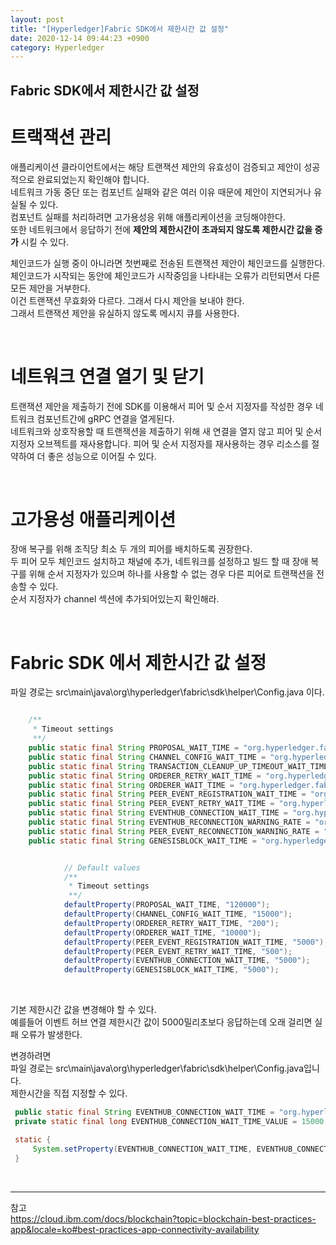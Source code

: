 ```yaml
---
layout: post
title: "[Hyperledger]Fabric SDK에서 제한시간 값 설정"
date: 2020-12-14 09:44:23 +0900
category: Hyperledger
---
```


## Fabric SDK에서 제한시간 값 설정

# 트랙잭션 관리
애플리케이션 클라이언트에서는 해당 트랜잭션 제안의 유효성이 검증되고 제안이 성공적으로 완료되었는지 확인해야 합니다.    
네트워크 가동 중단 또는 컴포넌트 실패와 같은 여러 이유 때문에 제안이 지연되거나 유실될 수 있다.   
컴포넌트 실패를 처리하려면 고가용성응 위해 애플리케이션을 코딩해야한다.    
또한 네트워크에서 응답하기 전에 **제안의 제한시간이 초과되지 않도록 제한시간 값을 증가** 시킬 수 있다.     
  
체인코드가 실행 중이 아니라면 첫번째로 전송된 트랜잭션 제안이 체인코드를 실행한다.     
체인코드가 시작되는 동안에 체인코드가 시작중임을 나타내는 오류가 리턴되면서 다른 모든 제안을 거부한다.     
이건 트랜잭션 무효화와 다르다. 그래서 다시 제안을 보내야 한다.     
그래서 트랜잭션 제안을 유실하지 않도록 메시지 큐를 사용한다.      
 

<br/>

# 네트워크 연결 열기 및 닫기    
트랜잭션 제안을 제출하기 전에 SDK를 이용해서 피어 및 순서 지정자를 작성한 경우 네트워크 컴포넌트간에 gRPC 연결을 열게된다.      
네트워크와 상호작용할 때 트랜잭션을 제출하기 위해 새 연결을 열지 않고 피어 및 순서 지정자 오브젝트를 재사용합니다. 피어 및 순서 지정자를 재사용하는 경우 리소스를 절약하여 더 좋은 성능으로 이어질 수 있다.     

<br/>

# 고가용성 애플리케이션    
장애 복구를 위해 조직당 최소 두 개의 피어를 배치하도록 권장한다.     
두 피어 모두 체인코드 설치하고 채널에 추가, 네트워크를 설정하고 빌드 할 때 장애 복구를 위해 순서 지정자가 있으며 하나를 사용할 수 없는 경우 다른 피어로 트랜잭션을 전송할 수 있다.     
순서 지정자가 channel 섹션에 추가되어있는지 확인해라.    

<br/>

# Fabric SDK 에서 제한시간 값 설정
파일 경로는 src\main\java\org\hyperledger\fabric\sdk\helper\Config.java 이다.    

```java

    /**
     * Timeout settings
     **/
    public static final String PROPOSAL_WAIT_TIME = "org.hyperledger.fabric.sdk.proposal.wait.time";
    public static final String CHANNEL_CONFIG_WAIT_TIME = "org.hyperledger.fabric.sdk.channelconfig.wait_time";
    public static final String TRANSACTION_CLEANUP_UP_TIMEOUT_WAIT_TIME = "org.hyperledger.fabric.sdk.client.transaction_cleanup_up_timeout_wait_time";
    public static final String ORDERER_RETRY_WAIT_TIME = "org.hyperledger.fabric.sdk.orderer_retry.wait_time";
    public static final String ORDERER_WAIT_TIME = "org.hyperledger.fabric.sdk.orderer.ordererWaitTimeMilliSecs";
    public static final String PEER_EVENT_REGISTRATION_WAIT_TIME = "org.hyperledger.fabric.sdk.peer.eventRegistration.wait_time";
    public static final String PEER_EVENT_RETRY_WAIT_TIME = "org.hyperledger.fabric.sdk.peer.retry_wait_time";
    public static final String EVENTHUB_CONNECTION_WAIT_TIME = "org.hyperledger.fabric.sdk.eventhub_connection.wait_time";
    public static final String EVENTHUB_RECONNECTION_WARNING_RATE = "org.hyperledger.fabric.sdk.eventhub.reconnection_warning_rate";
    public static final String PEER_EVENT_RECONNECTION_WARNING_RATE = "org.hyperledger.fabric.sdk.peer.reconnection_warning_rate";
    public static final String GENESISBLOCK_WAIT_TIME = "org.hyperledger.fabric.sdk.channel.genesisblock_wait_time";

```

```java

            // Default values
            /**
             * Timeout settings
             **/
            defaultProperty(PROPOSAL_WAIT_TIME, "120000");
            defaultProperty(CHANNEL_CONFIG_WAIT_TIME, "15000");
            defaultProperty(ORDERER_RETRY_WAIT_TIME, "200");
            defaultProperty(ORDERER_WAIT_TIME, "10000");
            defaultProperty(PEER_EVENT_REGISTRATION_WAIT_TIME, "5000");
            defaultProperty(PEER_EVENT_RETRY_WAIT_TIME, "500");
            defaultProperty(EVENTHUB_CONNECTION_WAIT_TIME, "5000");
            defaultProperty(GENESISBLOCK_WAIT_TIME, "5000");

```


<br/>
  
기본 제한시간 값을 변경해야 할 수 있다.     
예를들어 이벤트 허브 연결 제한시간 값이 5000밀리초보다 응답하는데 오래 걸리면 실패 오류가 발생한다.     

변경하려면     
파일 경로는 src\main\java\org\hyperledger\fabric\sdk\helper\Config.java입니다.     
제한시간을 직접 지정할 수 있다.      

```java
 public static final String EVENTHUB_CONNECTION_WAIT_TIME = "org.hyperledger.fabric.sdk.eventhub_connection.wait_time";
 private static final long EVENTHUB_CONNECTION_WAIT_TIME_VALUE = 15000;

 static {
     System.setProperty(EVENTHUB_CONNECTION_WAIT_TIME, EVENTHUB_CONNECTION_WAIT_TIME_VALUE);
 }

```


<br/>

* * *  
참고   
https://cloud.ibm.com/docs/blockchain?topic=blockchain-best-practices-app&locale=ko#best-practices-app-connectivity-availability